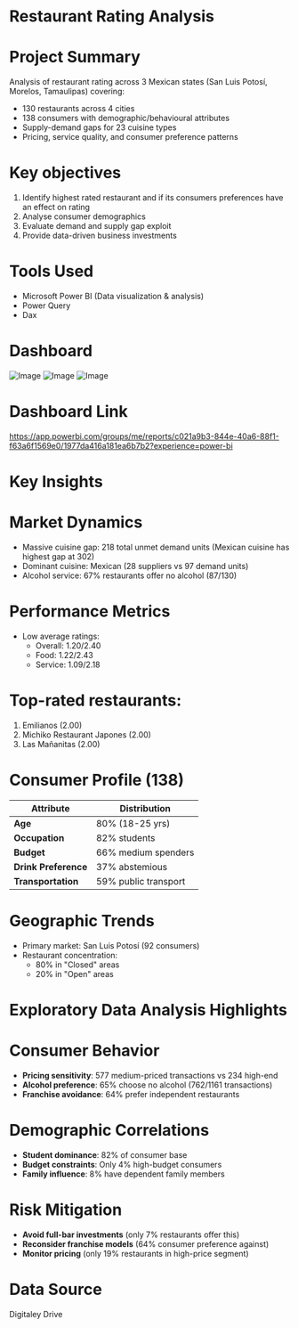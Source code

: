 # Restaurant Rating Analysis
# Project Summary
Analysis of restaurant rating across 3 Mexican states (San Luis Potosí, Morelos, Tamaulipas) covering:
- 130 restaurants across 4 cities 
- 138 consumers with demographic/behavioural attributes
- Supply-demand gaps for 23 cuisine types
- Pricing, service quality, and consumer preference patterns

# Key objectives
1. Identify highest rated restaurant and if its consumers preferences have an effect on rating 
2. Analyse consumer demographics
3. Evaluate demand and supply gap exploit
4. Provide data-driven business investments
# Tools Used
- Microsoft Power BI (Data visualization & analysis)
- Power Query
- Dax
# Dashboard
![Image](https://github.com/user-attachments/assets/68f7660c-f05e-4b70-9f97-c817d4fae046)
![Image](https://github.com/user-attachments/assets/f8a80cac-8e44-45ed-a42e-3aecb4710b05)
![Image](https://github.com/user-attachments/assets/d2c24ce9-b7fa-4e01-8253-88d8703112ee)
# Dashboard Link
https://app.powerbi.com/groups/me/reports/c021a9b3-844e-40a6-88f1-f63a6f1569e0/1977da416a181ea6b7b2?experience=power-bi
# Key Insights

#  Market Dynamics
- Massive cuisine gap: 218 total unmet demand units (Mexican cuisine has highest gap at 302)
- Dominant cuisine: Mexican (28 suppliers vs 97 demand units)
- Alcohol service: 67% restaurants offer no alcohol (87/130)
# Performance Metrics
- Low average ratings: 
  - Overall: 1.20/2.40 
  - Food: 1.22/2.43 
  - Service: 1.09/2.18
# Top-rated restaurants: 
  1. Emilianos (2.00)  
  2. Michiko Restaurant Japones (2.00)
  3. Las Mañanitas (2.00)

# Consumer Profile (138)
| Attribute | Distribution |
|----------|--------------|
| **Age** | 80% (18-25 yrs) | 
| **Occupation** | 82% students |
| **Budget** | 66% medium spenders |
| **Drink Preference** | 37% abstemious |
| **Transportation** | 59% public transport |

# Geographic Trends
- Primary market: San Luis Potosí (92 consumers)
- Restaurant concentration: 
  - 80% in "Closed" areas 
  - 20% in "Open" areas 
# Exploratory Data Analysis Highlights
# Consumer Behavior
- **Pricing sensitivity**: 577 medium-priced transactions vs 234 high-end
- **Alcohol preference**: 65% choose no alcohol (762/1161 transactions)
- **Franchise avoidance**: 64% prefer independent restaurants

# Demographic Correlations
- **Student dominance**: 82% of consumer base
- **Budget constraints**: Only 4% high-budget consumers
- **Family influence**: 8% have dependent family members

# Risk Mitigation
- **Avoid full-bar investments** (only 7% restaurants offer this)
- **Reconsider franchise models** (64% consumer preference against)
- **Monitor pricing** (only 19% restaurants in high-price segment)
# Data Source
Digitaley Drive

